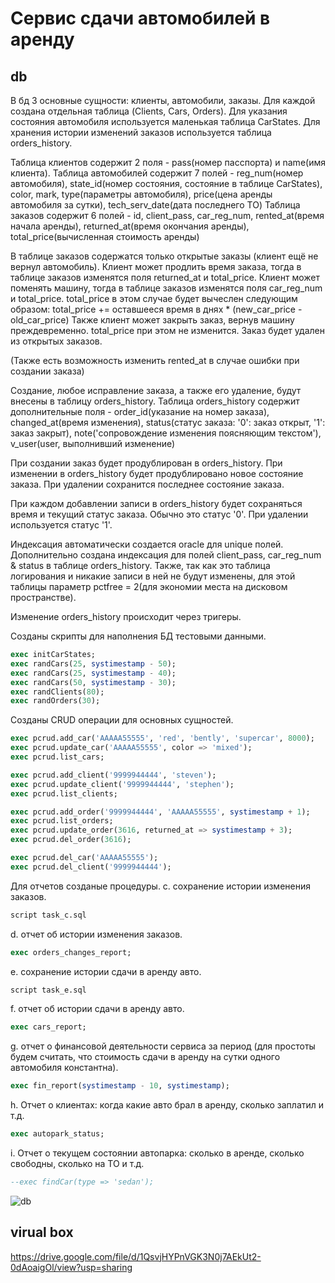 # Сервис сдачи автомобилей в аренду
## db

В бд 3 основные сущности: клиенты, автомобили, заказы.
Для каждой создана отдельная таблица (Clients, Cars, Orders). 
Для указания состояния автомобиля используется маленькая таблица CarStates.
Для хранения истории изменений заказов используется таблица orders_history.

Таблица клиентов содержит 2 поля - 
  pass(номер пасспорта) и 
  name(имя клиента).
Таблица автомобилей содержит 7 полей -
  reg_num(номер автомобиля),
  state_id(номер состояния, состояние в таблице CarStates),
  color,
  mark,
  type(параметры автомобиля),
  price(цена аренды автомобиля за сутки),
  tech_serv_date(дата последнего ТО)
Таблица заказов содержит 6 полей -
  id,
  client_pass,
  car_reg_num,
  rented_at(время начала аренды),
  returned_at(время окончания аренды),
  total_price(вычисленная стоимость аренды)

В таблице заказов содержатся только открытые заказы (клиент ещё не вернул автомобиль).
Клиент может продлить время заказа, тогда в таблице заказов изменятся поля returned_at и total_price.
Клиент может поменять машину, тогда в таблице заказов изменятся поля car_reg_num и total_price.
total_price в этом случае будет вычеслен следующим образом: total_price += оставшееся время в днях * (new_car_price - old_car_price)
Также клиент может закрыть заказ, вернув машину преждевременно. total_price при этом не изменится. Заказ будет удален из открытых заказов.

(Также есть возможность изменить rented_at в случае ошибки при создании заказа)

Создание, любое исправление заказа, а также его удаление, будут внесены в таблицу orders_history.
Таблица orders_history содержит дополнительные поля - 
  order_id(указание на номер заказа),
  changed_at(время изменения),
  status(статус заказа: '0': заказ открыт, '1': заказ закрыт),
  note('сопровождение изменения поясняющим текстом'),
  v_user(user, выполнивший изменение)

При создании заказ будет продублирован в orders_history.
При изменении в orders_history будет продублировано новое состояние заказа.
При удалении сохранится последнее состояние заказа.

При каждом добавлении записи в orders_history будет сохраняться время и текущий статус заказа. Обычно это статус '0'. При удалении используется статус '1'.

Индексация автоматически создается oracle для unique полей. Дополнительно создана индексация для полей client_pass, car_reg_num & status в таблице orders_history. Также, так как это таблица логирования и никакие записи в ней не будут изменены, для этой таблицы параметр pctfree = 2(для экономии места на дисковом пространстве).

Изменение orders_history происходит через тригеры.

Созданы скрипты для наполнения БД тестовыми данными.

```sql
exec initCarStates;
exec randCars(25, systimestamp - 50);
exec randCars(25, systimestamp - 40);
exec randCars(50, systimestamp - 30);
exec randClients(80);
exec randOrders(30);
```

Созданы CRUD операции для основных сущностей. 
```sql
exec pcrud.add_car('AAAAA55555', 'red', 'bently', 'supercar', 8000);
exec pcrud.update_car('AAAAA55555', color => 'mixed');
exec pcrud.list_cars;

exec pcrud.add_client('9999944444', 'steven');
exec pcrud.update_client('9999944444', 'stephen');
exec pcrud.list_clients;

exec pcrud.add_order('9999944444', 'AAAAA55555', systimestamp + 1);
exec pcrud.list_orders;
exec pcrud.update_order(3616, returned_at => systimestamp + 3);
exec pcrud.del_order(3616);

exec pcrud.del_car('AAAAA55555');
exec pcrud.del_client('9999944444');
```


Для отчетов созданые процедуры.
c.	сохранение истории изменения заказов.
  ```sql
script task_c.sql
  ```
d.	отчет об истории изменения заказов.
  ```sql
exec orders_changes_report;
  ```
e.	сохранение истории сдачи в аренду авто.
  ```sql
script task_e.sql
  ```
f.	отчет об истории сдачи в аренду авто.
  ```sql
exec cars_report;
  ```
g.	отчет о финансовой деятельности сервиса за период (для простоты будем считать, что стоимость сдачи в аренду на сутки одного автомобиля константна).
  ```sql
exec fin_report(systimestamp - 10, systimestamp);
  ```
h.	Отчет о клиентах: когда какие авто брал в аренду, сколько заплатил и т.д.
  ```sql
exec autopark_status;
  ```
i.	Отчет о текущем состоянии автопарка: сколько в аренде, сколько свободны, сколько на ТО и т.д.
  ```sql
--exec findCar(type => 'sedan');
  ```

![db](https://github.com/mixae1/potential-happiness/assets/56720762/f3e624b3-0e58-4774-b827-5cfa67b9aecb)

## virual box

https://drive.google.com/file/d/1QsvjHYPnVGK3N0j7AEkUt2-0dAoaigOl/view?usp=sharing
